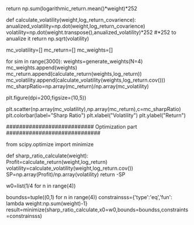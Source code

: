 return np.sum(logarithmic_return.mean()*weight)*252


def calculate_volatility(weight,log_return_covarience):
    anualized_volatility=np.dot(weight,log_return_covarience)
    volatility=np.dot(weight.transpose(),anualized_volatility)*252 #*252 to anualize it
    return np.sqrt(volatility)



mc_volatility=[]
mc_return=[]
mc_weights=[]


for sim in range(3000):
    weights=generate_weights(N=4)
    mc_weights.append(weights)
    mc_return.append(calculate_return(weights,log_return))
    mc_volatility.append(calculate_volatility(weights,log_return.cov()))
mc_sharpRatio=np.array(mc_return)/np.array(mc_volatility)
 

   
plt.figure(dpi=200,figsize=(10,5))

plt.scatter(np.array(mc_volatility),np.array(mc_return),c=mc_sharpRatio)
plt.colorbar(label="Sharp Ratio")
plt.xlabel("Volatility")
plt.ylabel("Return")
    

########################### Optimization part #############################

from scipy.optimize import minimize

def sharp_ratio_calculate(weight):
    Profit=calculate_return(weight,log_return)
    volatility=calculate_volatility(weight,log_return.cov())
    SP=np.array(Profit)/np.array(volatility)
    return -SP


w0=list(1/4 for n in range(4))

boundss=tuple((0,1) for n in range(4))
constrainsss={'type':'eq','fun': lambda weight:np.sum(weight)-1}
result=minimize(sharp_ratio_calculate,x0=w0,bounds=boundss,constraints=constrainsss)
